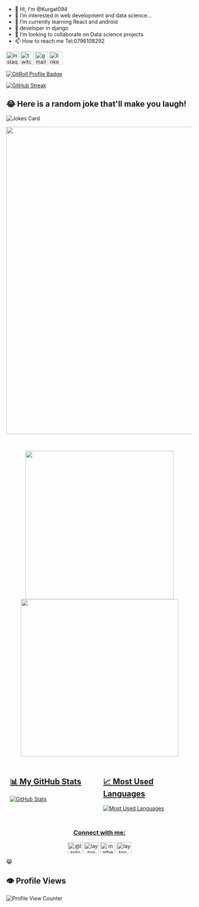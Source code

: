 - 👋 Hi, I’m @Kurgat094
- 👀 I’m interested in web development and data science...
- 🌱 I’m currently learning React and android
- 🌱 developer in django
- 💞️ I’m looking to collaborate on Data science projects
- 📫 How to reach me Tel:0796108292

<div align="left">
 <a href="https://instagram.com/t.o.b.ykurgat"> <img src="https://img.shields.io/static/v1?message=Instagram&logo=instagram&label=&color=E4405F&logoColor=white&labelColor=&style=for-the-badge" height="35" alt="instagram logo"  /></a>
  <a href="https://twitter.com/@Tobby094"><img src="https://img.shields.io/static/v1?message=Twitter&logo=twitter&label=&color=9146FF&logoColor=white&labelColor=&style=for-the-badge" height="35" alt="twitch logo"  /><a/>
 <a href="tobiaskipkogei@gmail.com"> <img src="https://img.shields.io/static/v1?message=Gmail&logo=gmail&label=&color=D14836&logoColor=white&labelColor=&style=for-the-badge" height="35" alt="gmail logo"  /></a>
  <a href="www.linkedin.com/in/tobby-kurgat-844b12280"><img src="https://img.shields.io/static/v1?message=LinkedIn&logo=linkedin&label=&color=0077B5&logoColor=white&labelColor=&style=for-the-badge" height="35" alt="linkedin logo"  /></a>
</div>   
  
<!--
Kurgat094/Kurgat094 is a ✨ special ✨ repository because its `README.md` (this file) appears on your GitHub profile.
You can click the Preview link to take a look at your changes.
--->
<a href="https://gitroll.io/profile/ucHkkZNUdnCaPD6gXxmsjEE2vsa32" target="_blank"><img src="https://gitroll.io/api/badges/profiles/v1/ucHkkZNUdnCaPD6gXxmsjEE2vsa32" alt="GitRoll Profile Badge"/></a>



[![GitHub Streak](https://streak-stats.demolab.com/?user=Kurgat094&theme=tokyonight)](https://git.io/streak-stats)



## 😂 Here is a random joke that'll make you laugh!
![Jokes Card](https://readme-jokes.vercel.app/api)
 
 <p align="center">
  <img width="830" src="https://github-readme-activity-graph.vercel.app/graph?username=Kurgat094&bg_color=21232a&color=a8eeff&line=61dafb&point=f0fcff&area=true&hide_border=false" />
<a href="https://github.com/laytonmusyoki/github-stats">
</p>
  <br>
 <p align="center">
  <img width="400" src="https://github-readme-stats.vercel.app/api?username=Kurgat094&count_private=true&show_icons=true&theme=react" />  <img width="425" src="https://streak-stats.demolab.com/?user=laytonmusyoki&theme=react" />
</p>

<div style="display: flex;">

  <div style="flex: 50%; padding: 10px;">
    <h2>📊 My GitHub Stats</h2>
    <img src="https://github-readme-stats.vercel.app/api?username=Kurgat094&show_icons=true" alt="GitHub Stats" />
  </div>

  <div style="flex: 50%; padding: 10px;">
    <h2>📈 Most Used Languages</h2>
    <img src="https://github-readme-stats.vercel.app/api/top-langs/?username=Kurgat094&theme=blue-green" alt="Most Used Languages" />
  </div>

</div>
<br>
<h3 align="center" style="margin-top:20px;">Connect with me:</h3>
<p align="center">
<a href="https://twitter.com/@Tobby094" target="blank"><img align="center" src="https://raw.githubusercontent.com/rahuldkjain/github-profile-readme-generator/master/src/images/icons/Social/twitter.svg" alt="@laytonmatheka" height="30" width="40" /></a>
<a href="www.linkedin.com/in/tobby-kurgat-844b12280" target="blank"><img align="center" src="https://raw.githubusercontent.com/rahuldkjain/github-profile-readme-generator/master/src/images/icons/Social/linked-in-alt.svg" alt="layton musyoki" height="30" width="40" /></a>
<a href="https://fb.com/Tobby Kurgat" target="blank"><img align="center" src="https://raw.githubusercontent.com/rahuldkjain/github-profile-readme-generator/master/src/images/icons/Social/facebook.svg" alt="mathexh kalistar musyoki" height="30" width="40" /></a>
<a href="https://instagram.com/t.o.b.ykurgat" target="blank"><img align="center" src="https://raw.githubusercontent.com/rahuldkjain/github-profile-readme-generator/master/src/images/icons/Social/instagram.svg" alt="layton_mm" height="30" width="40" /></a>
</p> <p>😹 </p>

## 👁️ Profile Views
![Profile View Counter](https://komarev.com/ghpvc/?username=Kurgat094)
